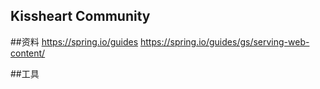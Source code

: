 ## Kissheart Community

##资料
https://spring.io/guides
https://spring.io/guides/gs/serving-web-content/

##工具

